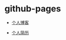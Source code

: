 # github-pages

- [个人博客](https://zpsong-tower.github.io)

- [个人简历](https://zpsong-tower.github.io/profile)